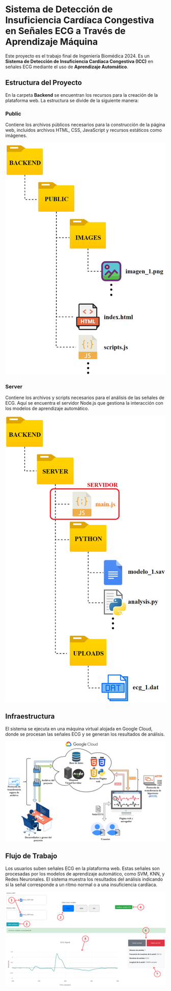 # Sistema de Detección de Insuficiencia Cardíaca Congestiva en Señales ECG a Través de Aprendizaje Máquina

Este proyecto es el trabajo final de Ingeniería Biomédica 2024. Es un **Sistema de Detección de Insuficiencia Cardíaca Congestiva (ICC)** en señales ECG mediante el uso de **Aprendizaje Automático**.

## Estructura del Proyecto

En la carpeta **Backend** se encuentran los recursos para la creación de la plataforma web. La estructura se divide de la siguiente manera:

### Public
Contiene los archivos públicos necesarios para la construcción de la página web, incluidos archivos HTML, CSS, JavaScript y recursos estáticos como imágenes.

![Estructura Public](./imagenes/arqui1.png)

### Server
Contiene los archivos y scripts necesarios para el análisis de las señales de ECG. Aquí se encuentra el servidor Node.js que gestiona la interacción con los modelos de aprendizaje automático.

![Estructura Server](./imagenes/arqui2.png)

## Infraestructura

El sistema se ejecuta en una máquina virtual alojada en Google Cloud, donde se procesan las señales ECG y se generan los resultados de análisis.

![Infraestructura](./imagenes/telemed_2.png)

## Flujo de Trabajo

Los usuarios suben señales ECG en la plataforma web. Estas señales son procesadas por los modelos de aprendizaje automático, como SVM, KNN, y Redes Neuronales. El sistema muestra los resultados del análisis indicando si la señal corresponde a un ritmo normal o a una insuficiencia cardíaca.

![Flujo de Trabajo](./imagenes/web1.png)
